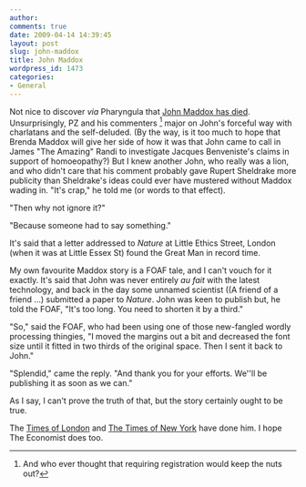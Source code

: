 ```yaml
---
author:
comments: true
date: 2009-04-14 14:39:45
layout: post
slug: john-maddox
title: John Maddox
wordpress_id: 1473
categories:
- General
---
```


Not nice to discover _via_ Pharyngula that [John Maddox has died](http://scienceblogs.com/pharyngula/2009/04/john_maddox_dead_at_84.php). Unsurprisingly, PZ and his commenters [^fn1] major on John's forceful way with charlatans and the self-deluded. (By the way, is it too much to hope that Brenda Maddox will give her side of how it was that John came to call in James "The Amazing" Randi to investigate Jacques Benveniste's claims in support of homoeopathy?) But I knew another John, who really was a lion, and who didn't care that his comment probably gave Rupert Sheldrake more publicity than Sheldrake's ideas could ever have mustered without Maddox wading in. "It's crap," he told me (or words to that effect). 

"Then why not ignore it?"

"Because someone had to say something."

It's said that a letter addressed to _Nature_ at Little Ethics Street, London (when it was at Little Essex St) found the Great Man in record time.

My own favourite Maddox story is a FOAF tale, and I can't vouch for it exactly. It's said that John was never entirely _au fait_ with the latest technology, and back in the day some unnamed scientist ((A friend of a friend ...) submitted a paper to _Nature_. John was keen to publish but, he told the FOAF, "It's too long. You need to shorten it by a third."

"So," said the FOAF, who had been using one of those new-fangled wordly processing thingies, "I moved the margins out a bit and decreased the font size until it fitted in two thirds of the original space. Then I sent it back to John."

"Splendid," came the reply. "And thank you for your efforts. We''ll be publishing it as soon as we can."

As I say, I can't prove the truth of that, but the story certainly ought to be true.

The [Times of London](http://www.timesonline.co.uk/tol/comment/obituaries/article6087234.ece?token=null&offset=12&page=2) and [The Times of New York](http://www.nytimes.com/2009/04/14/science/14maddox.html?_r=1&partner=rss&emc=rss&pagewanted=all) have done him. I hope The Economist does too.

[^fn1]: And who ever thought that requiring registration would keep the nuts out?

